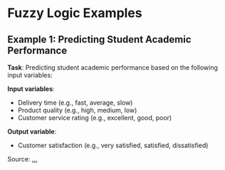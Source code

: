 # Fuzzy Logic Examples

## Example 1: Predicting Student Academic Performance

**Task**: Predicting student academic performance based on the following input variables:

**Input variables**:
- Delivery time (e.g., fast, average, slow)
- Product quality (e.g., high, medium, low)
- Customer service rating (e.g., excellent, good, poor)

**Output variable**:
- Customer satisfaction (e.g., very satisfied, satisfied, dissatisfied)

Source: [...](...)